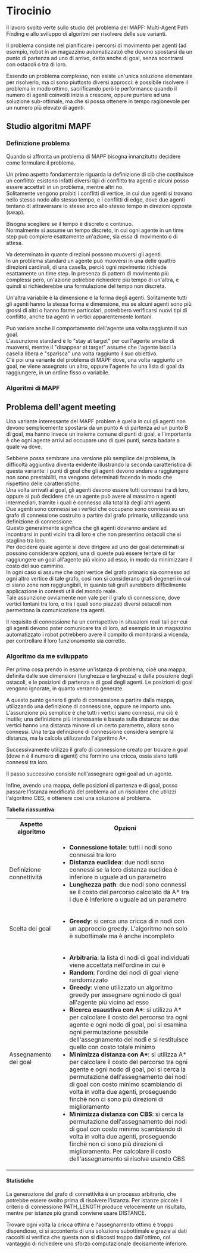 # Tirocinio

Il lavoro svolto verte sullo studio del problema del MAPF: Multi-Agent Path Finding e allo sviluppo di algoritmi per risolvere delle sue varianti.

Il problema consiste nel pianificare i percorsi di movimento per agenti (ad esempio, robot in un magazzino automatizzato) che devono spostarsi da un punto di partenza ad uno di arrivo, detto anche di goal, senza scontrarsi con ostacoli o tra di loro.

Essendo un problema complesso, non esiste un'unica soluzione elementare per risolverlo, ma ci sono piuttosto diversi approcci: è possibile risolvere il problema in modo ottimo, sacrificando però le performance quando il numero di agenti coinvolti inizia a crescere, oppure puntare ad una soluzione sub-ottimale, ma che si possa ottenere in tempo ragionevole per un numero più elevato di agenti.

## Studio algoritmi MAPF

### Definizione problema

Quando si affronta un problema di MAPF bisogna innanzitutto decidere come formulare il problema.

Un primo aspetto fondamentale riguarda la definizione di ciò che costituisce un conflitto: esistono infatti diversi tipi di conflitto tra agenti e alcuni posso essere accettati in un problema, mentre altri no.  
Solitamente vengono proibiti i conflitti di vertice, in cui due agenti si trovano nello stesso nodo allo stesso tempo, e i conflitti di edge, dove due agenti tentano di attraversare lo stesso arco allo stesso tempo in direzioni opposte (swap).

Bisogna scegliere se il tempo è discreto o continuo.  
Normalmente si assume un tempo discreto, in cui ogni agente in un time step può compiere esattamente un'azione, sia essa di movimento o di attesa.

Va determinato in quante direzioni possono muoversi gli agenti.  
In un problema standard un agente può muoversi in una delle quattro direzioni cardinali, di una casella, perciò ogni movimento richiede esattamente un time step.
In presenza di pattern di movimento più complessi però, un'azione potrebbe richiedere più tempo di un'altra, e quindi si richiederebbe una formulazione del tempo non discreta.

Un'altra variabile è la dimensione e la forma degli agenti.
Solitamente tutti gli agenti hanno la stessa forma e dimensione, ma se alcuni agenti sono più grossi di altri o hanno forme particolari, potrebbero verificarsi nuovi tipi di conflitto, anche tra agenti in vertici apparentemente lontani.

Può variare anche il comportamento dell'agente una volta raggiunto il suo goal.  
L'assunzione standard è lo "stay at target" per cui l'agente smette di muoversi, mentre il "disappear at target" assume che l'agente lasci la casella libera e "sparisca" una volta raggiunto il suo obiettivo.  
C'è poi una variante del problema di MAPF dove, una volta raggiunto un goal, ne viene assegnato un altro, oppure l'agente ha una lista di goal da raggiungere, in un ordine fisso o variabile.

### Algoritmi di MAPF

## Problema dell'agent meeting

Una variante interessante del MAPF problem è quella in cui gli agenti non devono semplicemente spostarsi da un punto A di partenza ad un punto B di goal, ma hanno invece un insieme comune di punti di goal, e l'importante è che ogni agente arrivi ad occupare uno di quei punti, senza badare a quale va dove.

Sebbene possa sembrare una versione più semplice del problema, la difficoltà aggiuntiva diventa evidente illustrando la seconda caratteristica di questa variante: i punti di goal che gli agenti devono andare a raggiungere non sono prestabiliti, ma vengono determinati facendo in modo che rispettino delle caratteristiche.  
Una volta arrivati ai goal, gli agenti devono essere tutti connessi tra di loro, oppure si può decidere che un agente può avere al massimo n agenti intermediari, tramite i quali è connesso alla totalità degli altri agenti.  
Due agenti sono connessi se i vertici che occupano sono connessi su un grafo di connessione costruito a partire dal grafo primario, utilizzando una definizione di connessione.  
Questo generalmente significa che gli agenti dovranno andare ad incontrarsi in punti vicini tra di loro e che non presentino ostacoli che si staglino tra loro.  
Per decidere quale agente si deve dirigere ad uno dei goal determinati si possono considerare opzioni, una di queste puù essere tentare di far raggiungere un goal all'agente più vicino ad esso, in modo da minimizzare il costo del suo cammino.  
In ogni caso si assume che ogni vertice del grafo primario sia connesso ad ogni altro vertice di tale grafo, così non si considerano grafi degeneri in cui ci siano zone non raggiungibili, in quanto tali grafi avrebbero difficilmente applicazione in contesti utili del mondo reale.  
Tale assunzione ovviamente non vale per il grafo di connessione, dove vertici lontani tra loro, o tra i quali sono piazzati diversi ostacoli non permettono la comunicazione tra agenti.

Il requisito di connessione ha un corrispettivo in situazioni reali tali per cui gli agenti devono poter comunicare tra di loro, ad esempio in un magazzino automatizzato i robot potrebbero avere il compito di monitorarsi a vicenda, per controllare il loro funzionamento sia corretto.

### Algoritmo da me sviluppato

Per prima cosa prendo in esame un'istanza di problema, cioè una mappa, definita dalle sue dimensioni (lunghezza e larghezza) e dalla posizione degli ostacoli, e le posizioni di partenza e di goal degli agenti.
Le posizioni di goal vengono ignorate, in quanto verranno generate.

A questo punto genero il grafo di connessione a partire dalla mappa, utilizzando una definizione di connessione, oppure ne importo uno.
L'assunzione più semplice è che tutti i vertici siano connessi, ma ciò è inutile; una definizione più interessante è basata sulla distanza: se due vertici hanno una distanza minore di un certo parametro, allora sono connessi.
Una terza definizione di connessione considera sempre la distanza, ma la calcola utilizzando l'algoritmo A*.

Successivamente utilizzo il grafo di connessione creato per trovare n goal (dove n è il numero di agenti) che formino una cricca, ossia siano tutti connessi tra loro.

Il passo successivo consiste nell'assegnare ogni goal ad un agente.

Infine, avendo una mappa, delle posizioni di partenza e di goal, posso passare l'istanza modificata del problema ad un risolutore che utilizzi l'algoritmo CBS, e ottenere così una soluzione al problema.

**Tabella riassuntiva**:

<table>
    <tr>
        <th>Aspetto algoritmo</th>
        <th>Opzioni</th>
    </tr>
    <tr>
        <td>
            Definizione connettività
        </td>
        <td>
            <ul>
                <li><b>Connessione totale</b>: tutti i nodi sono connessi tra loro</li>
                <li><b>Distanza euclidea</b>: due nodi sono connessi se la loro distanza euclidea è inferiore o uguale ad un parametro</li>
                <li><b>Lunghezza path</b>: due nodi sono connessi se il costo del percorso calcolato da A* tra i due è inferiore o uguale ad un parametro</li>
            </ul>
        </td>
    </tr>
    <tr>
        <td>
            Scelta dei goal
        </td>
        <td>
            <ul>
                <li><b>Greedy</b>: si cerca una cricca di n nodi con un approccio greedy. L'algoritmo non solo è subottimale ma è anche incompleto</li>
            </ul>
        </td>
    </tr>
    <tr>
        <td>
            Assegnamento dei goal
        </td>
        <td>
            <ul>
                <li><b>Arbitraria</b>: la lista di nodi di goal individuati viene accettata nell'ordine in cui è</li>
                <li><b>Random</b>: l'ordine dei nodi di goal viene randomizzato</li>
                <li><b>Greedy</b>: viene utilizzato un algoritmo greedy per assegnare ogni nodo di goal all'agente più vicino ad esso</li>
                <li><b>Ricerca esaustiva con A*</b>: si utilizza A* per calcolare il costo del percorso tra ogni agente e ogni nodo di goal, poi si esamina ogni permutazione possibile dell'assegnamento dei nodi e si restituisce quello con costo totale minimo</li>
                <li><b>Minimizza distanza con A*</b>: si utilizza A* per calcolare il costo del percorso tra ogni agente e ogni nodo di goal, poi si cerca la permutazione dell'assegnamento dei nodi di goal con costo minimo scambiando di volta in volta due agenti, proseguendo finchè non ci sono più direzioni di miglioramento</li>
                <li><b>Minimizza distanza con CBS</b>: si cerca la permutazione dell'assegnamento dei nodi di goal con costo minimo scambiando di volta in volta due agenti, proseguendo finchè non ci sono più direzioni di miglioramento. Per calcolare il costo dell'assegnamento si risolve usando CBS</li>
            </ul>
        </td>
    </tr>
</table>

#### Statistiche

La generazione del grafo di connettività è un processo arbitrario, che potrebbe essere svolto prima di risolvere l'istanza.
Per istanze piccole il criterio di connessione PATH_LENGTH produce velocemente un risultato, mentre per istanze più grandi conviene usare DISTANCE.

Trovare ogni volta la cricca ottima e l'assegnamento ottimo è troppo dispendioso, ci si accontenta di una soluzione subottimale e grazie ai dati raccolti si verifica che questa non si discosti troppo dall'ottimo, col vantaggio di richiedere uno sforzo computazionale decisamente inferiore.
